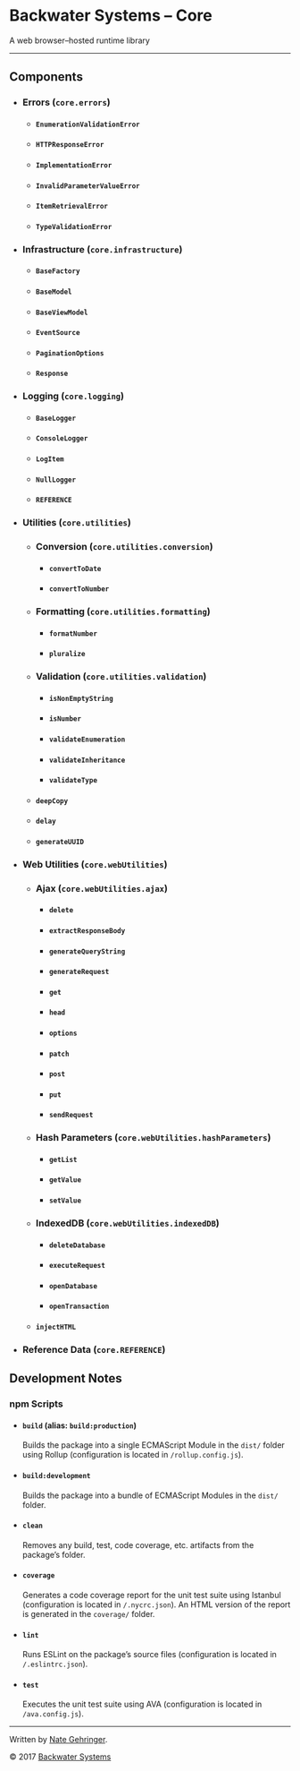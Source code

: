 # Backwater Systems – Core

A web browser–hosted runtime library

---

## Components

- ### Errors (`core.errors`)

    - #### `EnumerationValidationError`
    - #### `HTTPResponseError`
    - #### `ImplementationError`
    - #### `InvalidParameterValueError`
    - #### `ItemRetrievalError`
    - #### `TypeValidationError`

- ### Infrastructure (`core.infrastructure`)

    - #### `BaseFactory`
    - #### `BaseModel`
    - #### `BaseViewModel`
    - #### `EventSource`
    - #### `PaginationOptions`
    - #### `Response`

- ### Logging (`core.logging`)

    - #### `BaseLogger`
    - #### `ConsoleLogger`
    - #### `LogItem`
    - #### `NullLogger`
    - #### `REFERENCE`

- ### Utilities (`core.utilities`)

    - ### Conversion (`core.utilities.conversion`)

        - #### `convertToDate`
        - #### `convertToNumber`

    - ### Formatting (`core.utilities.formatting`)

        - #### `formatNumber`
        - #### `pluralize`

    - ### Validation (`core.utilities.validation`)

        - #### `isNonEmptyString`
        - #### `isNumber`
        - #### `validateEnumeration`
        - #### `validateInheritance`
        - #### `validateType`

    - #### `deepCopy`
    - #### `delay`
    - #### `generateUUID`

- ### Web Utilities (`core.webUtilities`)

    - ### Ajax (`core.webUtilities.ajax`)

        - #### `delete`
        - #### `extractResponseBody`
        - #### `generateQueryString`
        - #### `generateRequest`
        - #### `get`
        - #### `head`
        - #### `options`
        - #### `patch`
        - #### `post`
        - #### `put`
        - #### `sendRequest`

    - ### Hash Parameters (`core.webUtilities.hashParameters`)

        - #### `getList`
        - #### `getValue`
        - #### `setValue`

    - ### IndexedDB (`core.webUtilities.indexedDB`)

        - #### `deleteDatabase`
        - #### `executeRequest`
        - #### `openDatabase`
        - #### `openTransaction`

    - #### `injectHTML`

- ### Reference Data (`core.REFERENCE`)

## Development Notes

### npm Scripts

- #### `build` (alias: `build:production`)
    Builds the package into a single ECMAScript Module in the `dist/` folder using Rollup (configuration is located in `/rollup.config.js`).
- #### `build:development`
    Builds the package into a bundle of ECMAScript Modules in the `dist/` folder.
- #### `clean`
    Removes any build, test, code coverage, etc. artifacts from the package’s folder.
- #### `coverage`
    Generates a code coverage report for the unit test suite using Istanbul (configuration is located in `/.nycrc.json`). An HTML version of the report is generated in the `coverage/` folder.
- #### `lint`
    Runs ESLint on the package’s source files (configuration is located in `/.eslintrc.json`).
- #### `test`
    Executes the unit test suite using AVA (configuration is located in `/ava.config.js`).

---

Written by [Nate Gehringer](mailto:ngehringer@gmail.com).

© 2017 [Backwater Systems](https://backwater.systems/)